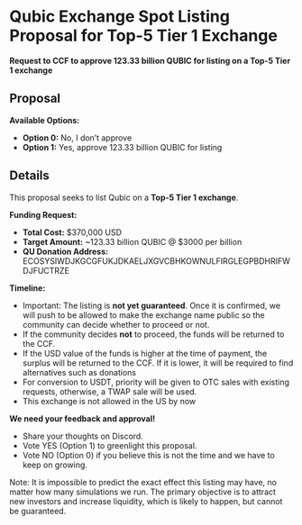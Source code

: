 # Qubic Exchange Spot Listing Proposal for Top-5 Tier 1 Exchange

**Request to CCF to approve 123.33 billion QUBIC for listing on a Top-5 Tier 1 exchange**

## Proposal

**Available Options:**  
- **Option 0:** No, I don’t approve  
- **Option 1:** Yes, approve 123.33 billion QUBIC for listing  

## Details

This proposal seeks to list Qubic on a **Top-5 Tier 1 exchange**.  

**Funding Request:**  
- **Total Cost:** $370,000 USD  
- **Target Amount:** ~123.33 billion QUBIC @ $3000 per billion  
- **QU Donation Address:** ECOSYSIWDJKGCGFUKJDKAELJXGVCBHKOWNULFIRGLEGPBDHRIFWDJFUCTRZE  

**Timeline:**  
- Important: The listing is **not yet guaranteed**. Once it is confirmed, we will push to be allowed to make the exchange name public so the community can decide whether to proceed or not.  
- If the community decides **not** to proceed, the funds will be returned to the CCF.  
- If the USD value of the funds is higher at the time of payment, the surplus will be returned to the CCF. If it is lower, it will be required to find alternatives such as donations
- For conversion to USDT, priority will be given to OTC sales with existing requests, otherwise, a TWAP sale will be used.
- This exchange is not allowed in the US by now

**We need your feedback and approval!**  
- Share your thoughts on Discord.  
- Vote YES (Option 1) to greenlight this proposal.  
- Vote NO (Option 0) if you believe this is not the time and we have to keep on growing.


Note: It is impossible to predict the exact effect this listing may have, no matter how many simulations we run. The primary objective is to attract new investors and increase liquidity, which is likely to happen, but cannot be guaranteed.
